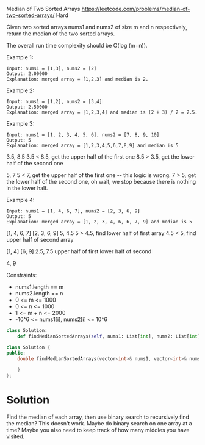 Median of Two Sorted Arrays
https://leetcode.com/problems/median-of-two-sorted-arrays/
Hard

Given two sorted arrays nums1 and nums2 of size m and n respectively, return the median of the two sorted arrays.

The overall run time complexity should be O(log (m+n)).

 

Example 1:
```
Input: nums1 = [1,3], nums2 = [2]
Output: 2.00000
Explanation: merged array = [1,2,3] and median is 2.
```

Example 2:
```
Input: nums1 = [1,2], nums2 = [3,4]
Output: 2.50000
Explanation: merged array = [1,2,3,4] and median is (2 + 3) / 2 = 2.5.
```

Example 3:
```
Input: nums1 = [1, 2, 3, 4, 5, 6], nums2 = [7, 8, 9, 10]
Output: 5
Explanation: merged array = [1,2,3,4,5,6,7,8,9] and median is 5
```
3.5, 8.5
3.5 < 8.5, get the upper half of the first one
8.5 > 3.5, get the lower half of the second one

5, 7
5 < 7, get the upper half of the first one  -- this logic is wrong. 
7 > 5, get the lower half of the second one, oh wait, we stop because there is nothing in the lower half.

Example 4:
```
Input: nums1 = [1, 4, 6, 7], nums2 = [2, 3, 6, 9]
Output: 5
Explanation: merged array = [1, 2, 3, 4, 6, 6, 7, 9] and median is 5
```
[1, 4, 6, 7] [2, 3, 6, 9]
5, 4.5
5 > 4.5, find lower half of first array
4.5 < 5, find upper half of second array

[1, 4] [6, 9]
2.5, 7.5
upper half of first
lower half of second

4, 9


Constraints:
- nums1.length == m
- nums2.length == n
- 0 <= m <= 1000
- 0 <= n <= 1000
- 1 <= m + n <= 2000
- -10^6 <= nums1[i], nums2[i] <= 10^6


```py
class Solution:
    def findMedianSortedArrays(self, nums1: List[int], nums2: List[int]) -> float:
```

```cpp
class Solution {
public:
    double findMedianSortedArrays(vector<int>& nums1, vector<int>& nums2) {
        
    }
};
```


# Solution
Find the median of each array, then use binary search to recursively find the median?
This doesn't work.
Maybe do binary search on one array at a time?
Maybe you also need to keep track of how many middles you have visited.